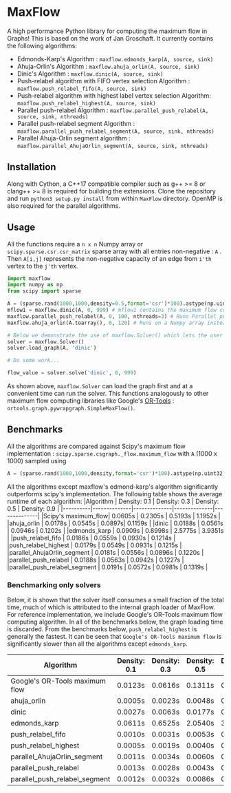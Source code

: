 # MaxFlow
A high performance Python library for computing the maximum flow in Graphs! This is based on the work of Jan Groschaft.
It currently contains the following algorithms:
* Edmonds-Karp's Algorithm : ```maxflow.edmonds_karp(A, source, sink)```
* Ahuja-Orlin's Algorithm : ```maxflow.ahuja_orlin(A, source, sink)```
* Dinic's Algorithm : ```maxflow.dinic(A, source, sink)```
* Push-relabel algorithm with FIFO vertex selection Algorithm : ```maxflow.push_relabel_fifo(A, source, sink)```
* Push-relabel algorithm with highest label vertex selection Algorithm: ```maxflow.push_relabel_highest(A, source, sink)```
* Parallel push-relabel Algorithm : ```maxflow.parallel_push_relabel(A, source, sink, nthreads)```
* Parallel push-relabel segment Algorithm : ```maxflow.parallel_push_relabel_segment(A, source, sink, nthreads)```
* Parallel Ahuja-Orlin segment algorithm : ```maxflow.parallel_AhujaOrlin_segment(A, source, sink, nthreads)```

## Installation
Along with Cython, a C++17 compatible compiler such as g++ >= 8 or clang++ >= 8 is required for building the extensions. Clone the repository and run ```python3 setup.py install``` from within ```MaxFlow``` directory. OpenMP is also required for the parallel algorithms.

## Usage
All the functions require a ```n x n``` Numpy array or ```scipy.sparse.csr.csr_matrix``` sparse array with all entries non-negative : ```A``` . Then ```A[i,j]``` represents the non-negative capacity of an edge from ```i'th```  vertex to the ```j'th``` vertex. 
```python
import maxflow
import numpy as np
from scipy import sparse

A = (sparse.rand(1000,1000,density=0.5,format='csr')*100).astype(np.uint32)
mflow1 = maxflow.dinic(A, 0, 999) # mflow1 contains the maximum flow computed by Dinic's algorithm with source being the 0'th node and sink being the 999'th node.
maxflow.parallel_push_relabel(A, 0, 100, nthreads=3) # Runs Parallel push-relabel Algorithm using 3 OpenMP threads.
maxflow.ahuja_orlin(A.toarray(), 0, 120) # Runs on a Numpy array instead of a scipy sparse array.

# Below we demonstrate the use of maxflow.Solver() which lets the user load the graph first and later at any time run any of the algorithms
solver = maxflow.Solver()
solver.load_graph(A, 'dinic')

# Do some work...

flow_value = solver.solve('dinic', 0, 999)
```
As shown above, ```maxflow.Solver``` can load the graph first and at a convenient time can run the solver. This functions analogously to other maximum flow computing libraries like Google's [OR-Tools](https://developers.google.com/optimization/flow/maxflow) : ```ortools.graph.pywrapgraph.SimpleMaxFlow()```.

## Benchmarks
All the algorithms are compared against Scipy's maximum flow implementation : ```scipy.sparse.csgraph._flow.maximum_flow``` with ```A``` (1000 x 1000) sampled using 
```python
A = (sparse.rand(1000,1000,density,format='csr')*100).astype(np.uint32)
```
All the algorithms except maxflow's edmond-karp's algorithm significantly outperforms scipy's implementation. The following table shows the average runtime of each algorithm:
|Algorithm | Density: 0.1 | Density: 0.3 | Density: 0.5 | Density: 0.9 |
|----------|--------------|--------------|--------------|--------------|
|Scipy's maximum_flow| 0.0605s | 0.2305s | 0.5193s | 1.1952s |
|ahuja_orlin | 0.0178s | 0.0545s | 0.0897s| 0.1159s |
|dinic | 0.0188s | 0.0561s | 0.0946s | 0.1202s |
|edmonds_karp | 0.0909s | 0.8998s | 2.5775s | 3.9351s |
|push_relabel_fifo | 0.0186s | 0.0559s | 0.0930s | 0.1214s |
|push_relabel_highest | 0.0179s | 0.0549s | 0.0931s | 0.1215s |
|parallel_AhujaOrlin_segment | 0.0181s | 0.0556s | 0.0896s | 0.1220s |
|parallel_push_relabel | 0.0188s | 0.0563s | 0.0942s | 0.1227s |
|parallel_push_relabel_segment | 0.0191s | 0.0572s | 0.0981s | 0.1319s |

### Benchmarking only solvers
Below, it is shown that the solver itself consumes a small fraction of the total time, much of which is attributed to the internal graph loader of MaxFlow. For reference implementation, we include Google's OR-Tools maximum flow computing algorithm. In all of the benchmarks below, the graph loading time is discarded. From the benchmarks below, ```push_relabel_highest``` is generally the fastest. It can be seen that ```Google's OR-Tools maximum flow``` is significantly slower than all the algorithms except ```edmonds_karp```.

|Algorithm | Density: 0.1 | Density: 0.3 | Density: 0.5 | Density: 0.9 |
|----------|--------------|--------------|--------------|--------------|
|Google's OR-Tools maximum flow| 0.0123s | 0.0616s | 0.1311s | 0.4502s |
|ahuja_orlin | 0.0005s | 0.0023s | 0.0048s| 0.0073s |
|dinic | 0.0027s | 0.0063s | 0.0177s | 0.0170s |
|edmonds_karp | 0.0611s | 0.6525s | 2.0540s | 3.222s |
|push_relabel_fifo | 0.0010s | 0.0031s | 0.0053s | 0.0056s |
|push_relabel_highest | 0.0005s | 0.0019s | 0.0040s | 0.0057s |
|parallel_AhujaOrlin_segment | 0.0011s | 0.0034s | 0.0060s | 0.0097s |
|parallel_push_relabel | 0.0013s | 0.0028s | 0.0043s | 0.0080s |
|parallel_push_relabel_segment | 0.0012s | 0.0032s | 0.0086s | 0.0129s |


